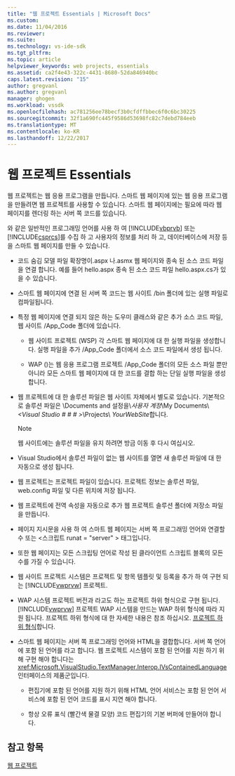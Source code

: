 ```yaml
---
title: "웹 프로젝트 Essentials | Microsoft Docs"
ms.custom: 
ms.date: 11/04/2016
ms.reviewer: 
ms.suite: 
ms.technology: vs-ide-sdk
ms.tgt_pltfrm: 
ms.topic: article
helpviewer_keywords: web projects, essentials
ms.assetid: ca2f4e43-322c-4431-8680-52da846940bc
caps.latest.revision: "15"
author: gregvanl
ms.author: gregvanl
manager: ghogen
ms.workload: vssdk
ms.openlocfilehash: ac781256ee78becf3b0cfdffbbec6f0c6bc30225
ms.sourcegitcommit: 32f1a690fc445f9586d53698fc82c7debd784eeb
ms.translationtype: MT
ms.contentlocale: ko-KR
ms.lasthandoff: 12/22/2017
---
```

# <a name="web-project-essentials"></a>웹 프로젝트 Essentials
웹 프로젝트는 웹 응용 프로그램을 만듭니다. 스마트 웹 페이지에 있는 웹 응용 프로그램을 만들려면 웹 프로젝트를 사용할 수 있습니다. 스마트 웹 페이지에는 필요에 따라 웹 페이지를 렌더링 하는 서버 쪽 코드를 있습니다.  
  
 와 같은 일반적인 프로그래밍 언어를 사용 하 여 [!INCLUDE[vbprvb](../../code-quality/includes/vbprvb_md.md)] 또는 [!INCLUDE[csprcs](../../data-tools/includes/csprcs_md.md)]를 수집 하 고 사용자의 정보를 처리 하 고, 데이터베이스에 저장 등을 스마트 웹 페이지를 만들 수 있습니다.  
  
-   코드 숨김 모델 파일 확장명이.aspx 나.asmx 웹 페이지와 종속 된 소스 코드 파일을 연결 합니다. 예를 들어 hello.aspx 종속 된 소스 코드 파일 hello.aspx.cs가 있을 수 있습니다.  
  
-   스마트 웹 페이지에 연결 된 서버 쪽 코드는 웹 사이트 /bin 폴더에 있는 실행 파일로 컴파일됩니다.  
  
-   특정 웹 페이지에 연결 되지 않은 하는 도우미 클래스와 같은 추가 소스 코드 파일, 웹 사이트 /App_Code 폴더에 있습니다.  
  
    -   웹 사이트 프로젝트 (WSP) 각 스마트 웹 페이지에 대 한 실행 파일을 생성합니다. 실행 파일을 추가 /App_Code 폴더에서 소스 코드 파일에서 생성 됩니다.  
  
    -   WAP ()는 웹 응용 프로그램 프로젝트 /App_Code 폴더의 모든 소스 파일 뿐만 아니라 모든 스마트 웹 페이지에 대 한 코드를 결합 하는 단일 실행 파일을 생성 합니다.  
  
-   웹 프로젝트에 대 한 솔루션 파일은 웹 사이트 자체에서 별도로 있습니다. 기본적으로 솔루션 파일은 \Documents and 설정을\\*사용자 계정*\My Documents\\*\<Visual Studio # # # >*\Projects\\ *YourWebSite*합니다.  
  
    > [!NOTE]
    >  웹 사이트에는 솔루션 파일을 유지 하려면 방금 이동 후 다시 여십시오.  
  
-   Visual Studio에서 솔루션 파일이 없는 웹 사이트를 열면 새 솔루션 파일에 대 한 자동으로 생성 됩니다.  
  
-   웹 프로젝트는 프로젝트 파일이 있습니다. 프로젝트 정보는 솔루션 파일, web.config 파일 및 다른 위치에 저장 됩니다.  
  
-   웹 프로젝트에 전역 속성을 자동으로 추가 웹 프로젝트 솔루션 폴더에 저장소 파일을 만듭니다.  
  
-   페이지 지시문을 사용 하 여 스마트 웹 페이지는 서버 쪽 프로그래밍 언어와 연결할 수 또는 \<스크립트 runat = "server" > 태그입니다.  
  
-   또한 웹 페이지는 모든 스크립팅 언어로 작성 된 클라이언트 스크립트 블록의 모든 수를 가질 수 있습니다.  
  
-   웹 사이트 프로젝트 시스템은 프로젝트 및 항목 템플릿 및 등록을 추가 하 여 구현 되는 [!INCLUDE[vwprvw](../../extensibility/internals/includes/vwprvw_md.md)] 프로젝트.  
  
-   WAP 시스템 프로젝트 버전과 라고도 하는 프로젝트 하위 형식으로 구현 됩니다. [!INCLUDE[vwprvw](../../extensibility/internals/includes/vwprvw_md.md)] 프로젝트 WAP 시스템을 만드는 WAP 하위 형식에 따라 지원 됩니다. 프로젝트 하위 형식에 대 한 자세한 내용은 참조 하십시오. [프로젝트 하위 형식](../../extensibility/internals/project-subtypes.md)합니다.  
  
-   스마트 웹 페이지는 서버 쪽 프로그래밍 언어와 HTML을 결합합니다. 서버 쪽 언어에 포함 된 언어를 라고 합니다. 웹 프로젝트 시스템이 포함 된 언어를 지원 하기 위해 구현 해야 합니다는 <xref:Microsoft.VisualStudio.TextManager.Interop.IVsContainedLanguage> 인터페이스의 제품군입니다.  
  
    -   편집기에 포함 된 언어를 지원 하기 위해 HTML 언어 서비스는 포함 된 언어 서비스에 포함 된 언어 코드를 표시 지연 해야 합니다.  
  
    -   항상 오류 표식 (빨간색 물결 모양) 코드 편집기의 기본 버퍼에 만들어야 합니다.  
  
## <a name="see-also"></a>참고 항목  
 [웹 프로젝트](../../extensibility/internals/web-projects.md)